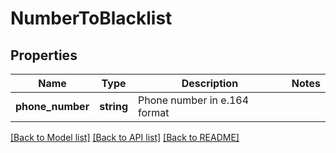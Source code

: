 # NumberToBlacklist

## Properties
Name | Type | Description | Notes
------------ | ------------- | ------------- | -------------
**phone_number** | **string** | Phone number in e.164 format | 

[[Back to Model list]](../README.md#documentation-for-models) [[Back to API list]](../README.md#documentation-for-api-endpoints) [[Back to README]](../README.md)


